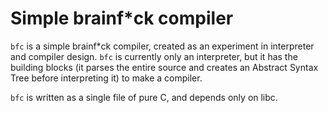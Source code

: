 # Simple brainf*ck compiler

`bfc` is a simple brainf*ck compiler, created as an experiment in interpreter and compiler design.
`bfc` is currently only an interpreter, but it has the building blocks (it parses the entire source and creates an Abstract Syntax Tree before interpreting it) to make a compiler.

`bfc` is written as a single file of pure C, and depends only on libc.